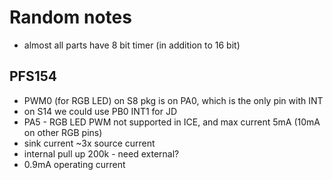 # Random notes

* almost all parts have 8 bit timer (in addition to 16 bit)

## PFS154
* PWM0 (for RGB LED) on S8 pkg is on PA0, which is the only pin with INT
* on S14 we could use PB0 INT1 for JD
* PA5 - RGB LED PWM not supported in ICE, and max current 5mA (10mA on other RGB pins)
* sink current ~3x source current
* internal pull up 200k - need external?
* 0.9mA operating current


